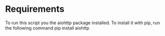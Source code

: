 # Requirements
To run this script you the aiohttp package installed. To install it with pip, run the following command
	pip install aiohttp
